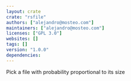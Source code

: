 ```yaml
---
layout: crate
crate: "rsfile"
authors: ["alejandro@mosteo.com"]
maintainers: ["alejandro@mosteo.com"]
licenses: ["GPL 3.0"]
websites: []
tags: []
version: "1.0.0"
dependencies: 
---
```

Pick a file with probability proportional to its size

